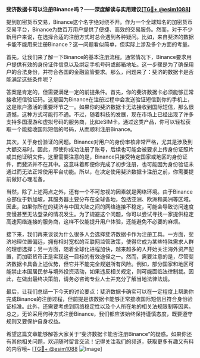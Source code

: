 **斐济数据卡可以注册Binance吗？——深度解读与实用建议[[TG💪+ @esim1088](https://t.me/s/esim1088)]**

提到加密货币交易，Binance这个名字绝对绕不开。作为一个全球知名的加密货币交易平台，Binance为数百万用户提供了便捷、高效的交易服务。然而，对于不少新用户来说，在选择合适的注册方式时总会遇到各种疑问。比如，来自斐济的数据卡能不能用来注册Binance？这一问题看似简单，但实际上涉及多个方面的考量。

首先，让我们来了解一下Binance的基本注册流程。通常情况下，Binance要求用户提供有效的身份证件信息以及绑定手机号码或邮箱地址。这一步骤是为了确保用户的合法身份，并符合各国的金融监管要求。那么，问题来了：斐济的数据卡是否能满足这些条件呢？

答案是肯定的，但需要满足一定的前提条件。首先，你的斐济数据卡必须能够正常接收短信验证码。这是因为Binance在注册过程中会发送验证短信到你的手机上，这是账户激活的重要环节之一。如果你的斐济数据卡无法接收到国际短信，那么很遗憾，这种方式可能行不通。不过，随着科技的发展，现在市场上已经出现了许多支持多国漫游和虚拟号码的服务商，比如eSIM卡。通过这类产品，你可以轻松获取一个能接收国际短信的号码，从而顺利注册Binance。

其次，关于身份验证的问题。Binance对用户的身份审核非常严格，尤其是涉及到大额交易时。因此，即使你成功注册了账号，后续也可能会被要求上传身份证照片或其他证明文件。这里需要注意的是，Binance只接受特定国家或地区的身份证件，而斐济并不在其中。这意味着即便你完成了初步注册，也可能因为身份验证未通过而无法正常使用平台功能。所以，在决定使用斐济数据卡注册之前，你需要提前做好心理准备。

当然，除了上述两点之外，还有一个不可忽视的因素就是网络环境。由于Binance总部位于新加坡，其服务器主要分布在全球各地，包括亚洲、欧洲和美洲等区域。因此，如果你所在的斐济与中国大陆之间的网络连接不稳定，可能会导致访问速度变慢甚至无法登录的情况发生。为了规避这个问题，你可以尝试寻找一家提供稳定高速网络连接的服务商，这样不仅能提升用户体验，还能避免不必要的麻烦。

接下来，我们再来谈谈为什么很多人会选择斐济数据卡作为注册工具。一方面，斐济地理位置偏远，拥有相对宽松的互联网监管政策，使得它成为某些特殊需求人群的理想选择；另一方面，随着全球化进程加快，越来越多的人开始关注海外资产配置，而加密货币正是实现这一目标的有效途径之一。然而，需要注意的是，尽管斐济数据卡具备上述优势，但它并不能完全规避所有风险。例如，部分国家和地区可能禁止本国居民参与境外投资活动，如果违反相关规定，则可能面临法律制裁。因此，在做出最终决策前，请务必咨询专业人士并充分了解当地法律法规。

最后，让我们总结一下今天的讨论要点：斐济数据卡确实可以在一定程度上帮助你完成Binance的注册过程，但前提是该数据卡能够正常接收国际短信且符合身份验证标准。此外，还需要考虑到网络稳定性以及个人所在地的相关法规限制等因素。总之，无论采用何种方式注册Binance，我们都应该始终保持谨慎态度，既要遵守规则又要保护自身权益。

希望这篇文章能够解答大家关于“斐济数据卡能否注册Binance”的疑惑。如果你还有其他相关问题，欢迎随时留言交流！记得关注我们的频道，获取更多有趣又有料的内容哦~ [[TG💪+ @esim1088](https://t.me/s/esim1088) ![Image](https://i.postimg.cc/4NQfJmqS/Snipaste-2025-05-13-00-14-12.png)]